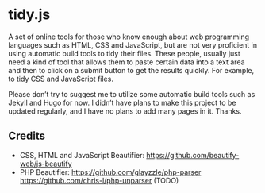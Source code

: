 tidy.js
=======

A set of online tools for those who know enough about web programming languages such as HTML, CSS and JavaScript, but are not very proficient in using automatic build tools to tidy their files. These people, usually just need a kind of tool that allows them to paste certain data into a text area and then to click on a submit button to get the results quickly. For example, to tidy CSS and JavaScript files.

Please don&rsquo;t try to suggest me to utilize some automatic build tools such as Jekyll and Hugo for now. I didn&rsquo;t have plans to make this project to be updated regularly, and I have no plans to add many pages in it. Thanks.

Credits
-------

 - CSS, HTML and JavaScript Beautifier: https://github.com/beautify-web/js-beautify
 - PHP Beautifier: https://github.com/glayzzle/php-parser https://github.com/chris-l/php-unparser (TODO)
